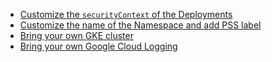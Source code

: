 - [Customize the `securityContext` of the Deployments](custom-workload.md)
- [Customize the name of the Namespace and add PSS label](custom-namespace.md)
- [Bring your own GKE cluster](byo-gke.md)
- [Bring your own Google Cloud Logging](byo-gcp-logging.md)